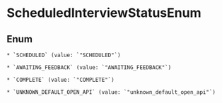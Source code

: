 
# ScheduledInterviewStatusEnum

## Enum


    * `SCHEDULED` (value: `"SCHEDULED"`)

    * `AWAITING_FEEDBACK` (value: `"AWAITING_FEEDBACK"`)

    * `COMPLETE` (value: `"COMPLETE"`)

    * `UNKNOWN_DEFAULT_OPEN_API` (value: `"unknown_default_open_api"`)



